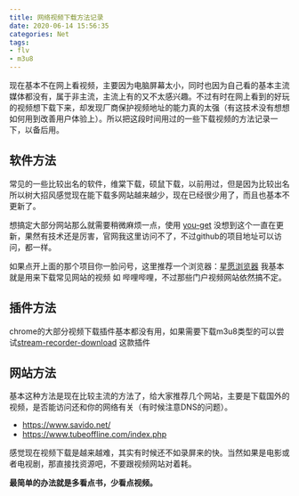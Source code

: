 ```yaml
---
title: 网络视频下载方法记录
date: 2020-06-14 15:56:35
categories: Net
tags:
- flv
- m3u8
---
```


现在基本不在网上看视频，主要因为电脑屏幕太小，同时也因为自己看的基本主流媒体都没有，属于非主流，主流上有的又不太感兴趣。不过有时在网上看到的好玩的视频想下载下来，却发现厂商保护视频地址的能力真的太强（有这技术没有想想如何用到改善用户体验上）。所以把这段时间用过的一些下载视频的方法记录一下，以备后用。

<!--more-->

## 软件方法

常见的一些比较出名的软件，维棠下载，硕鼠下载，以前用过，但是因为比较出名所以树大招风感觉现在能下载多网站越来越少，现在已经很少用了，而且也基本不更新了。

想搞定大部分网站那么就需要稍微麻烦一点，使用 [you-get](https://github.com/soimort/you-get) 没想到这个一直在更新，果然有技术还是厉害，官网我这里访问不了，不过github的项目地址可以访问，都一样。

如果点开上面的那个项目你一脸问号，这里推荐一个浏览器：[星愿浏览器](https://www.twinkstar.com) 我基本就是用来下载常见网站的视频 如 哔哩哔哩，不过那些门户视频网站依然搞不定。

## 插件方法

chrome的大部分视频下载插件基本都没有用，如果需要下载m3u8类型的可以尝试[stream-recorder-download](https://chrome.google.com/webstore/detail/stream-recorder-download/iogidnfllpdhagebkblkgbfijkbkjdmm) 这款插件

## 网站方法

基本这种方法是现在比较主流的方法了，给大家推荐几个网站，主要是下载国外的视频，是否能访问还和你的网络有关（有时候注意DNS的问题）。

- https://www.savido.net/
- https://www.tubeoffline.com/index.php

感觉现在视频下载是越来越难，其实有时候还不如录屏来的快。当然如果是电影或者电视剧，那直接找资源吧，不要跟视频网站对着耗。

**最简单的办法就是多看点书，少看点视频。**
